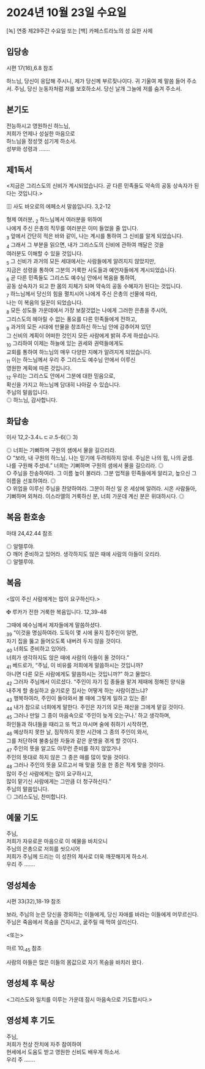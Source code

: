 # 2024년 10월 23일 수요일

[녹] 연중 제29주간 수요일 또는 [백] 카페스트라노의 성 요한 사제  


## 입당송

시편 17(16),6.8 참조

하느님, 당신이 응답해 주시니, 제가 당신께 부르짖나이다. 귀 기울여 제 말씀 들어 주소서. 주님, 당신 눈동자처럼 저를 보호하소서. 당신 날개 그늘에 저를 숨겨 주소서.  
  
## 본기도

전능하시고 영원하신 하느님,  
저희가 언제나 성실한 마음으로  
하느님을 정성껏 섬기게 하소서.  
성부와 성령과 …….  
  
## 제1독서

<지금은 그리스도의 신비가 계시되었습니다. 곧 다른 민족들도 약속의 공동 상속자가 된다는 것입니다.>

▥ 사도 바오로의 에페소서 말씀입니다. 3,2-12

형제 여러분, <sub>2</sub> 하느님께서 여러분을 위하여  
나에게 주신 은총의 직무를 여러분은 이미 들었을 줄 압니다.  
<sub>3</sub> 앞에서 간단히 적은 바와 같이, 나는 계시를 통하여 그 신비를 알게 되었습니다.  
<sub>4</sub> 그래서 그 부분을 읽으면, 내가 그리스도의 신비에 관하여 깨달은 것을  
여러분도 이해할 수 있을 것입니다.  
<sub>5</sub> 그 신비가 과거의 모든 세대에서는 사람들에게 알려지지 않았지만,  
지금은 성령을 통하여 그분의 거룩한 사도들과 예언자들에게 계시되었습니다.  
<sub>6</sub> 곧 다른 민족들도 그리스도 예수님 안에서 복음을 통하여,  
공동 상속자가 되고 한 몸의 지체가 되며 약속의 공동 수혜자가 된다는 것입니다.  
<sub>7</sub> 하느님께서 당신의 힘을 펼치시어 나에게 주신 은총의 선물에 따라,  
나는 이 복음의 일꾼이 되었습니다.  
<sub>8</sub> 모든 성도들 가운데에서 가장 보잘것없는 나에게 그러한 은총을 주시어,  
그리스도의 헤아릴 수 없는 풍요를 다른 민족들에게 전하고,  
<sub>9</sub> 과거의 모든 시대에 만물을 창조하신 하느님 안에 감추어져 있던  
그 신비의 계획이 어떠한 것인지 모든 사람에게 밝혀 주게 하셨습니다.  
<sub>10</sub> 그리하여 이제는 하늘에 있는 권세와 권력들에게도  
교회를 통하여 하느님의 매우 다양한 지혜가 알려지게 되었습니다.  
<sub>11</sub> 이는 하느님께서 우리 주 그리스도 예수님 안에서 이루신  
영원한 계획에 따른 것입니다.  
<sub>12</sub> 우리는 그리스도 안에서 그분에 대한 믿음으로,  
확신을 가지고 하느님께 담대히 나아갈 수 있습니다.  
주님의 말씀입니다.  
◎ 하느님, 감사합니다.  
  
## 화답송

이사 12,2-3.4ㄴㄷㄹ.5-6(◎ 3)

◎ 너희는 기뻐하며 구원의 샘에서 물을 길으리라.  
○ “보라, 내 구원의 하느님. 나는 믿기에 두려워하지 않네. 주님은 나의 힘, 나의 굳셈. 나를 구원해 주셨네.” 너희는 기뻐하며 구원의 샘에서 물을 길으리라. ◎  
○ 주님을 찬송하여라. 그 이름 높이 불러라. 그분 업적을 민족들에게 알리고, 높으신 그 이름을 선포하여라. ◎  
○ 위업을 이루신 주님을 찬양하여라. 그분이 하신 일 온 세상에 알려라. 시온 사람들아, 기뻐하며 외쳐라. 이스라엘의 거룩하신 분, 너희 가운데 계신 분은 위대하시다. ◎  
  
## 복음 환호송

마태 24,42.44 참조

◎ 알렐루야.  
○ 깨어 준비하고 있어라. 생각하지도 않은 때에 사람의 아들이 오리라.  
◎ 알렐루야.  
  
## 복음

<많이 주신 사람에게는 많이 요구하신다.>

✠ 루카가 전한 거룩한 복음입니다. 12,39-48

그때에 예수님께서 제자들에게 말씀하셨다.  
<sub>39</sub> “이것을 명심하여라. 도둑이 몇 시에 올지 집주인이 알면,  
자기 집을 뚫고 들어오도록 내버려 두지 않을 것이다.  
<sub>40</sub> 너희도 준비하고 있어라.  
너희가 생각하지도 않은 때에 사람의 아들이 올 것이다.”  
<sub>41</sub> 베드로가, “주님, 이 비유를 저희에게 말씀하시는 것입니까?  
아니면 다른 모든 사람에게도 말씀하시는 것입니까?” 하고 물었다.  
<sub>42</sub> 그러자 주님께서 이르셨다. “주인이 자기 집 종들을 맡겨 제때에 정해진 양식을  
내주게 할 충실하고 슬기로운 집사는 어떻게 하는 사람이겠느냐?  
<sub>43</sub> 행복하여라, 주인이 돌아와서 볼 때에 그렇게 일하고 있는 종!  
<sub>44</sub> 내가 참으로 너희에게 말한다. 주인은 자기의 모든 재산을 그에게 맡길 것이다.  
<sub>45</sub> 그러나 만일 그 종이 마음속으로 ‘주인이 늦게 오는구나.’ 하고 생각하며,  
하인들과 하녀들을 때리고 또 먹고 마시며 술에 취하기 시작하면,  
<sub>46</sub> 예상하지 못한 날, 짐작하지 못한 시간에 그 종의 주인이 와서,  
그를 처단하여 불충실한 자들과 같은 운명을 겪게 할 것이다.  
<sub>47</sub> 주인의 뜻을 알고도 아무런 준비를 하지 않았거나  
주인의 뜻대로 하지 않은 그 종은 매를 많이 맞을 것이다.  
<sub>48</sub> 그러나 주인의 뜻을 모르고서 매 맞을 짓을 한 종은 적게 맞을 것이다.  
많이 주신 사람에게는 많이 요구하시고,  
많이 맡기신 사람에게는 그만큼 더 청구하신다.”  
주님의 말씀입니다.  
◎ 그리스도님, 찬미합니다.  
  
## 예물 기도

주님,  
저희가 자유로운 마음으로 이 예물을 바치오니  
주님의 은총으로 저희를 씻으시어  
저희가 주님께 드리는 이 성찬의 제사로 더욱 깨끗해지게 하소서.  
우리 주 …….  
  
## 영성체송

시편 33(32),18-19 참조

보라, 주님의 눈은 당신을 경외하는 이들에게, 당신 자애를 바라는 이들에게 머무르신다. 주님은 죽음에서 목숨을 건지시고, 굶주릴 때 먹여 살리신다.  
  
<또는>  
  
마르 10,<sub>45</sub> 참조  
  
사람의 아들은 많은 이들의 몸값으로 자기 목숨을 바치러 왔다.  
## 영성체 후 묵상

<그리스도와 일치를 이루는 가운데 잠시 마음속으로 기도합시다.>  
## 영성체 후 기도

주님,  
저희가 천상 잔치에 자주 참여하여  
현세에서 도움도 받고 영원한 신비도 배우게 하소서.  
우리 주 …….